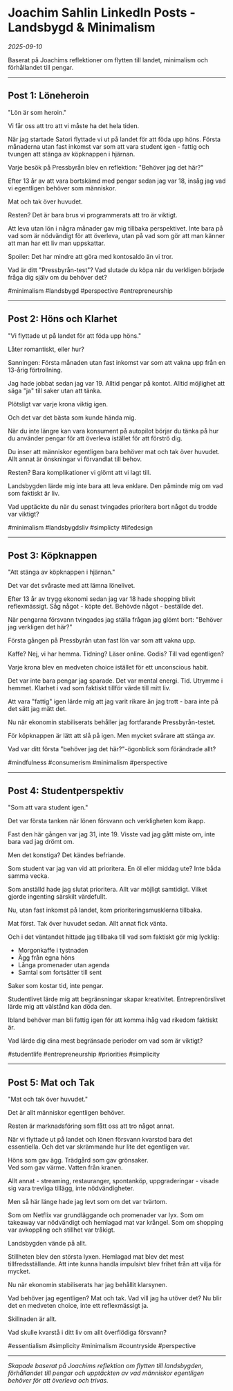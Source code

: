# Joachim Sahlin LinkedIn Posts - Landsbygd & Minimalism
*2025-09-10*

Baserat på Joachims reflektioner om flytten till landet, minimalism och förhållandet till pengar.

---

## Post 1: Löneheroin

"Lön är som heroin."

Vi får oss att tro att vi måste ha det hela tiden.

När jag startade Satori flyttade vi ut på landet för att föda upp höns. Första månaderna utan fast inkomst var som att vara student igen - fattig och tvungen att stänga av köpknappen i hjärnan.

Varje besök på Pressbyrån blev en reflektion: "Behöver jag det här?"

Efter 13 år av att vara bortskämd med pengar sedan jag var 18, insåg jag vad vi egentligen behöver som människor.

Mat och tak över huvudet.

Resten? Det är bara brus vi programmerats att tro är viktigt.

Att leva utan lön i några månader gav mig tillbaka perspektivet. Inte bara på vad som är nödvändigt för att överleva, utan på vad som gör att man känner att man har ett liv man uppskattar.

Spoiler: Det har mindre att göra med kontosaldo än vi tror.

Vad är ditt "Pressbyrån-test"? Vad slutade du köpa när du verkligen började fråga dig själv om du behöver det?

#minimalism #landsbygd #perspective #entrepreneurship

---

## Post 2: Höns och Klarhet

"Vi flyttade ut på landet för att föda upp höns."

Låter romantiskt, eller hur?

Sanningen: Första månaden utan fast inkomst var som att vakna upp från en 13-årig förtrollning.

Jag hade jobbat sedan jag var 19. Alltid pengar på kontot. Alltid möjlighet att säga "ja" till saker utan att tänka.

Plötsligt var varje krona viktig igen.

Och det var det bästa som kunde hända mig.

När du inte längre kan vara konsument på autopilot börjar du tänka på hur du använder pengar för att överleva istället för att förströ dig.

Du inser att människor egentligen bara behöver mat och tak över huvudet. Allt annat är önskningar vi förvandlat till behov.

Resten? Bara komplikationer vi glömt att vi lagt till.

Landsbygden lärde mig inte bara att leva enklare. Den påminde mig om vad som faktiskt är liv.

Vad upptäckte du när du senast tvingades prioritera bort något du trodde var viktigt?

#minimalism #landsbygdsliv #simplicty #lifedesign

---

## Post 3: Köpknappen

"Att stänga av köpknappen i hjärnan."

Det var det svåraste med att lämna lönelivet.

Efter 13 år av trygg ekonomi sedan jag var 18 hade shopping blivit reflexmässigt. Såg något - köpte det. Behövde något - beställde det.

När pengarna försvann tvingades jag ställa frågan jag glömt bort:
"Behöver jag verkligen det här?"

Första gången på Pressbyrån utan fast lön var som att vakna upp.

Kaffe? Nej, vi har hemma.
Tidning? Läser online.
Godis? Till vad egentligen?

Varje krona blev en medveten choice istället för ett unconscious habit.

Det var inte bara pengar jag sparade. Det var mental energi. Tid. Utrymme i hemmet. Klarhet i vad som faktiskt tillför värde till mitt liv.

Att vara "fattig" igen lärde mig att jag varit rikare än jag trott - bara inte på det sätt jag mätt det.

Nu när ekonomin stabiliserats behåller jag fortfarande Pressbyrån-testet.

För köpknappen är lätt att slå på igen. Men mycket svårare att stänga av.

Vad var ditt första "behöver jag det här?"-ögonblick som förändrade allt?

#mindfulness #consumerism #minimalism #perspective

---

## Post 4: Studentperspektiv

"Som att vara student igen."

Det var första tanken när lönen försvann och verkligheten kom ikapp.

Fast den här gången var jag 31, inte 19. Visste vad jag gått miste om, inte bara vad jag drömt om.

Men det konstiga? Det kändes befriande.

Som student var jag van vid att prioritera. En öl eller middag ute? Inte båda samma vecka.

Som anställd hade jag slutat prioritera. Allt var möjligt samtidigt. Vilket gjorde ingenting särskilt värdefullt.

Nu, utan fast inkomst på landet, kom prioriteringsmusklerna tillbaka.

Mat först. Tak över huvudet sedan. Allt annat fick vänta.

Och i det väntandet hittade jag tillbaka till vad som faktiskt gör mig lycklig:
- Morgonkaffe i tystnaden
- Ägg från egna höns
- Långa promenader utan agenda
- Samtal som fortsätter till sent

Saker som kostar tid, inte pengar.

Studentlivet lärde mig att begränsningar skapar kreativitet. Entreprenörslivet lärde mig att välstånd kan döda den.

Ibland behöver man bli fattig igen för att komma ihåg vad rikedom faktiskt är.

Vad lärde dig dina mest begränsade perioder om vad som är viktigt?

#studentlife #entrepreneurship #priorities #simplicity

---

## Post 5: Mat och Tak

"Mat och tak över huvudet."

Det är allt människor egentligen behöver.

Resten är marknadsföring som fått oss att tro något annat.

När vi flyttade ut på landet och lönen försvann kvarstod bara det essentiella. Och det var skrämmande hur lite det egentligen var.

Höns som gav ägg.
Trädgård som gav grönsaker.  
Ved som gav värme.
Vatten från kranen.

Allt annat - streaming, restauranger, spontanköp, uppgraderingar - visade sig vara trevliga tillägg, inte nödvändigheter.

Men så här länge hade jag levt som om det var tvärtom.

Som om Netflix var grundläggande och promenader var lyx.
Som om takeaway var nödvändigt och hemlagad mat var krångel.
Som om shopping var avkoppling och stillhet var tråkigt.

Landsbygden vände på allt.

Stillheten blev den största lyxen.
Hemlagad mat blev det mest tillfredsställande.
Att inte kunna handla impulsivt blev frihet från att vilja för mycket.

Nu när ekonomin stabiliserats har jag behållit klarsynen.

Vad behöver jag egentligen? Mat och tak.
Vad vill jag ha utöver det? Nu blir det en medveten choice, inte ett reflexmässigt ja.

Skillnaden är allt.

Vad skulle kvarstå i ditt liv om allt överflödiga försvann?

#essentialism #simplicity #minimalism #countryside #perspective

---

*Skapade baserat på Joachims reflektion om flytten till landsbygden, förhållandet till pengar och upptäckten av vad människor egentligen behöver för att överleva och trivas.*